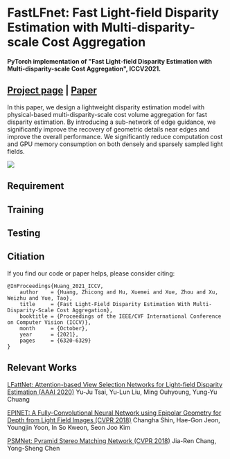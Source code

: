 # FastLFnet: Fast Light-field Disparity Estimation with Multi-disparity-scale Cost Aggregation

**PyTorch implementation of "Fast Light-field Disparity Estimation with Multi-disparity-scale Cost Aggregation", ICCV2021.**

## [Project page](https://computationalperceptionlab.github.io/publications/publications.html) | [Paper](https://openaccess.thecvf.com/content/ICCV2021/html/Huang_Fast_Light-Field_Disparity_Estimation_With_Multi-Disparity-Scale_Cost_Aggregation_ICCV_2021_paper.html)

In this paper, we design a lightweight disparity estimation model with physical-based multi-disparity-scale cost volume aggregation for fast disparity estimation. By introducing a sub-network of edge guidance, we significantly improve the recovery of geometric details near edges and improve the overall performance. We significantly reduce computation cost and GPU memory consumption on both densely and sparsely sampled light fields.

![](C:\Users\ASUS\Desktop\net.png)

## Requirement



## Training



## Testing



## Citiation

If you find our code or paper helps, please consider citing:

```
@InProceedings{Huang_2021_ICCV,
    author    = {Huang, Zhicong and Hu, Xuemei and Xue, Zhou and Xu, Weizhu and Yue, Tao},
    title     = {Fast Light-Field Disparity Estimation With Multi-Disparity-Scale Cost Aggregation},
    booktitle = {Proceedings of the IEEE/CVF International Conference on Computer Vision (ICCV)},
    month     = {October},
    year      = {2021},
    pages     = {6320-6329}
}
```



## Relevant Works

[LFattNet: Attention-based View Selection Networks for Light-field Disparity Estimation (AAAI 2020)](https://github.com/LIAGM/LFattNet)
Yu-Ju Tsai, Yu-Lun Liu, Ming Ouhyoung, Yung-Yu Chuang

[EPINET: A Fully-Convolutional Neural Network using Epipolar Geometry for Depth from Light Field Images (CVPR 2018)](https://github.com/chshin10/epinet)
Changha Shin, Hae-Gon Jeon, Youngjin Yoon, In So Kweon, Seon Joo Kim

[PSMNet: Pyramid Stereo Matching Network (CVPR 2018)](https://github.com/JiaRenChang/PSMNet)
Jia-Ren Chang, Yong-Sheng Chen
